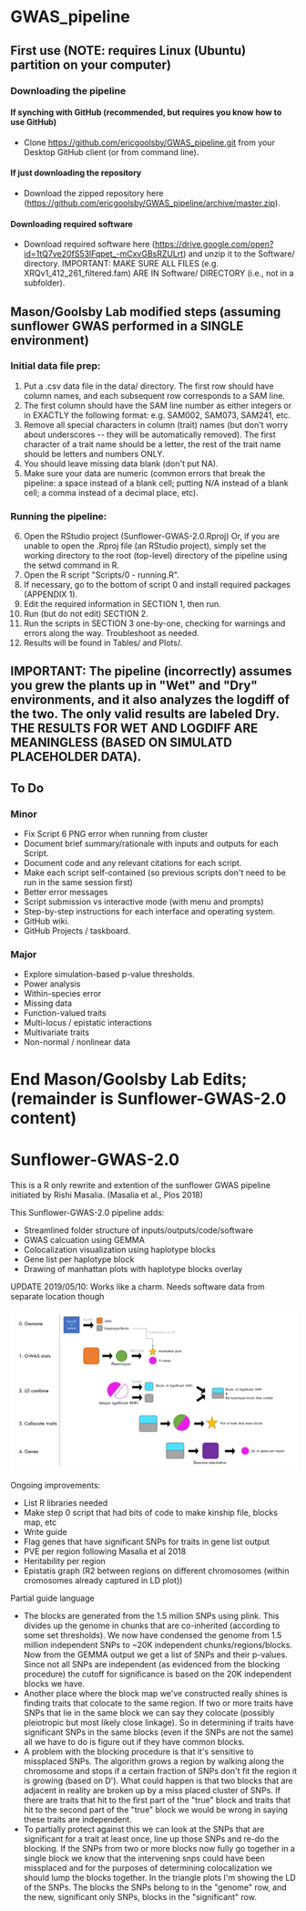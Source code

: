 # GWAS_pipeline
## First use (NOTE: requires Linux (Ubuntu) partition on your computer)
### Downloading the pipeline
#### If synching with GitHub (recommended, but requires you know how to use GitHub)
* Clone https://github.com/ericgoolsby/GWAS_pipeline.git from your Desktop GitHub client (or from command line).
#### If just downloading the repository
* Download the zipped repository here (https://github.com/ericgoolsby/GWAS_pipeline/archive/master.zip). 
#### Downloading required software
* Download required software here (https://drive.google.com/open?id=1tQ7ve20fS53lFqpet_-mCxvGBsRZULrt) and unzip it to the Software/ directory. IMPORTANT: MAKE SURE ALL FILES (e.g. XRQv1_412_261_filtered.fam) ARE IN Software/ DIRECTORY (i.e., not in a subfolder).

## Mason/Goolsby Lab modified steps (assuming sunflower GWAS performed in a SINGLE environment)
### Initial data file prep:
1. Put a .csv data file in the data/ directory. The first row should have column names, and each subsequent row corresponds to a SAM line.
2. The first column should have the SAM line number as either integers or in EXACTLY the following format: e.g. SAM002, SAM073, SAM241, etc.
3. Remove all special characters in column (trait) names (but don't worry about underscores -- they will be automatically removed). The first character of a trait name should be a letter, the rest of the trait name should be letters and numbers ONLY.
4. You should leave missing data blank (don't put NA).
5. Make sure your data are numeric (common errors that break the pipeline: a space instead of a blank cell; putting N/A instead of a blank cell; a comma instead of a decimal place, etc).
### Running the pipeline:
6. Open the RStudio project (Sunflower-GWAS-2.0.Rproj) Or, if you are unable to open the .Rproj file (an RStudio project), simply set the working directory to the root (top-level) directory of the pipeline using the setwd command in R.
7. Open the R script "Scripts/0 - running.R".
8. If necessary, go to the bottom of script 0 and install required packages (APPENDIX 1).
9. Edit the required information in SECTION 1, then run.
10. Run (but do not edit) SECTION 2.
11. Run the scripts in SECTION 3 one-by-one, checking for warnings and errors along the way. Troubleshoot as needed.
12. Results will be found in Tables/ and Plots/.
## IMPORTANT: The pipeline (incorrectly) assumes you grew the plants up in "Wet" and "Dry" environments, and it also analyzes the logdiff of the two. The only valid results are labeled Dry. THE RESULTS FOR WET AND LOGDIFF ARE MEANINGLESS (BASED ON SIMULATD PLACEHOLDER DATA).


## To Do
### Minor
* Fix Script 6 PNG error when running from cluster
* Document brief summary/rationale with inputs and outputs for each Script.
* Document code and any relevant citations for each script.
* Make each script self-contained (so previous scripts don't need to be run in the same session first)
* Better error messages
* Script submission vs interactive mode (with menu and prompts)
* Step-by-step instructions for each interface and operating system.
* GitHub wiki.
* GitHub Projects / taskboard.
### Major
* Explore simulation-based p-value thresholds.
* Power analysis
* Within-species error
* Missing data
* Function-valued traits
* Multi-locus / epistatic interactions
* Multivariate traits
* Non-normal / nonlinear data

# End Mason/Goolsby Lab Edits; (remainder is Sunflower-GWAS-2.0 content)

# Sunflower-GWAS-2.0

This is a R only rewrite and extention of the sunflower GWAS pipeline initiated by Rishi Masalia. (Masalia et al., Plos 2018)

This Sunflower-GWAS-2.0 pipeline adds:
- Streamlined folder structure of inputs/outputs/code/software
- GWAS calcuation using GEMMA
- Colocalization visualization using haplotype blocks
- Gene list per haplotype block
- Drawing of manhattan plots with haplotype blocks overlay

UPDATE 2019/05/10: Works like a charm. Needs software data from separate location though

![](Overview.jpg)


Ongoing improvements:

- List R libraries needed
- Make step 0 script that had bits of code to make kinship file, blocks map, etc
- Write guide
- Flag genes that have significant SNPs for traits in gene list output
- PVE per region following Masalia et al 2018
- Heritability per region
- Epistatis graph (R2 between regions on different chromosomes (within cromosomes already captured in LD plot))


Partial guide language
- The blocks are generated from the 1.5 million SNPs using plink. This divides up the genome in chunks that are co-inherited (according to some set thresholds). We now have condensed the genome from 1.5 million independent SNPs to ~20K independent chunks/regions/blocks. Now from the GEMMA output we get a list of SNPs and their p-values. Since not all SNPs are independent (as evidenced from the blocking procedure) the cutoff for significance is based on the 20K independent blocks we have.
- Another place where the block map we've constructed really shines is finding traits that colocate to the same region. If two or more traits have SNPs that lie in the same block we can say they colocate (possibly pleiotropic but most likely close linkage). So in determining if traits have significant SNPs in the same blocks (even if the SNPs are not the same) all we have to do is figure out if they have common blocks.
- A problem with the blocking procedure is that it's sensitive to missplaced SNPs. The algorithm grows a region by walking along the chromosome and stops if a certain fraction of SNPs don't fit the region it is growing (based on D'). What could happen is that two blocks that are adjacent in reality are broken up by a miss placed cluster of SNPs. If there are traits that hit to the first part of the "true" block and traits that hit to the second part of the "true" block we would be wrong in saying these traits are independent.
- To partially protect against this we can look at the SNPs that are significant for a trait at least once, line up those SNPs and re-do the blocking. If the SNPs from two or more blocks now fully go together in a single block we know that the intervening snps could have been missplaced and for the purposes of determining colocalization we should lump the blocks together.
In the triangle plots I'm showing the LD of the SNPs. The blocks the SNPs belong to in the "genome" row, and the new, significant only SNPs, blocks in the "significant" row. 
